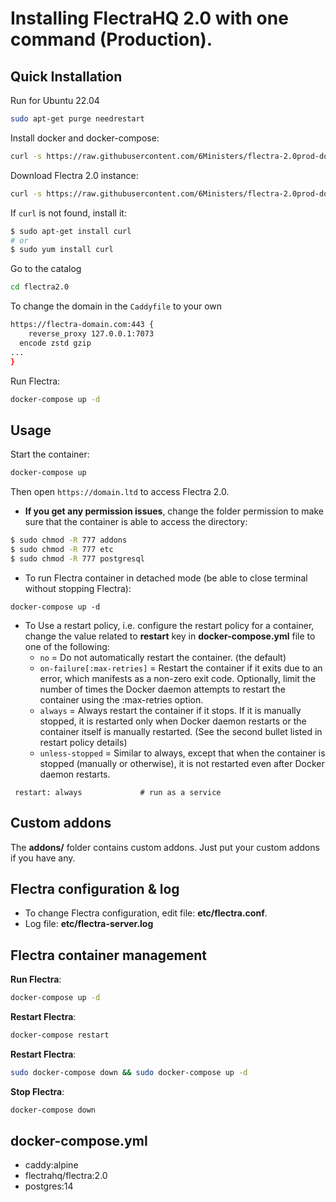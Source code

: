 # Installing FlectraHQ 2.0 with one command (Production).

## Quick Installation

Run for Ubuntu 22.04

``` bash
sudo apt-get purge needrestart
```

Install docker and docker-compose:

``` bash
curl -s https://raw.githubusercontent.com/6Ministers/flectra-2.0prod-docker-compose/master/setup.sh | sudo bash -s
```

Download Flectra 2.0 instance:

``` bash
curl -s https://raw.githubusercontent.com/6Ministers/flectra-2.0prod-docker-compose/master/download.sh | sudo bash -s flectra2.0
```

If `curl` is not found, install it:

``` bash
$ sudo apt-get install curl
# or
$ sudo yum install curl
```

Go to the catalog

``` bash
cd flectra2.0
```

To change the domain in the `Caddyfile` to your own

``` bash
https://flectra-domain.com:443 {
    reverse_proxy 127.0.0.1:7073
  encode zstd gzip
...
}
```

Run Flectra:

``` bash
docker-compose up -d
```


## Usage

Start the container:
``` sh
docker-compose up
```
Then open `https://domain.ltd` to access Flectra 2.0.

- **If you get any permission issues**, change the folder permission to make sure that the container is able to access the directory:

``` sh
$ sudo chmod -R 777 addons
$ sudo chmod -R 777 etc
$ sudo chmod -R 777 postgresql
```


- To run Flectra container in detached mode (be able to close terminal without stopping Flectra):

```
docker-compose up -d
```

- To Use a restart policy, i.e. configure the restart policy for a container, change the value related to **restart** key in **docker-compose.yml** file to one of the following:
   - `no` =	Do not automatically restart the container. (the default)
   - `on-failure[:max-retries]` =	Restart the container if it exits due to an error, which manifests as a non-zero exit code. Optionally, limit the number of times the Docker daemon attempts to restart the container using the :max-retries option.
  - `always` =	Always restart the container if it stops. If it is manually stopped, it is restarted only when Docker daemon restarts or the container itself is manually restarted. (See the second bullet listed in restart policy details)
  - `unless-stopped`	= Similar to always, except that when the container is stopped (manually or otherwise), it is not restarted even after Docker daemon restarts.
```
 restart: always             # run as a service
```

## Custom addons

The **addons/** folder contains custom addons. Just put your custom addons if you have any.

## Flectra configuration & log

* To change Flectra configuration, edit file: **etc/flectra.conf**.
* Log file: **etc/flectra-server.log**
  

## Flectra container management

**Run Flectra**:

``` bash
docker-compose up -d
```

**Restart Flectra**:

``` bash
docker-compose restart
```

**Restart Flectra**:

``` bash
sudo docker-compose down && sudo docker-compose up -d
```

**Stop Flectra**:

``` bash
docker-compose down
```


## docker-compose.yml

* caddy:alpine
* flectrahq/flectra:2.0
* postgres:14

